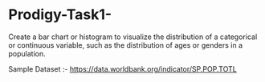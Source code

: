# Prodigy-Task1-


Create a bar chart or histogram to visualize the distribution of a categorical or continuous variable, such as the distribution of ages or genders in a population.



Sample Dataset :- https://data.worldbank.org/indicator/SP.POP.TOTL
